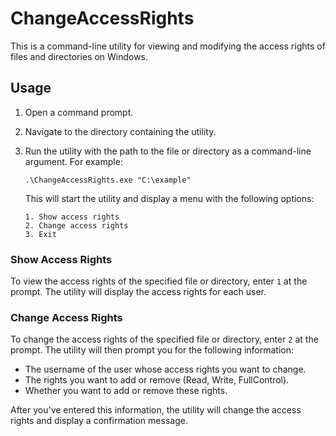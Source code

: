 # ChangeAccessRights
This is a command-line utility for viewing and modifying the access rights of files and directories on Windows.

## Usage

1. Open a command prompt.
2. Navigate to the directory containing the utility.
3. Run the utility with the path to the file or directory as a command-line argument. For example:

    ```
    .\ChangeAccessRights.exe "C:\example"
    ```

    This will start the utility and display a menu with the following options:

    ```
    1. Show access rights
    2. Change access rights
    3. Exit
    ```

### Show Access Rights

To view the access rights of the specified file or directory, enter `1` at the prompt. The utility will display the access rights for each user.

### Change Access Rights

To change the access rights of the specified file or directory, enter `2` at the prompt. The utility will then prompt you for the following information:

- The username of the user whose access rights you want to change.
- The rights you want to add or remove (Read, Write, FullControl).
- Whether you want to add or remove these rights.

After you've entered this information, the utility will change the access rights and display a confirmation message.
